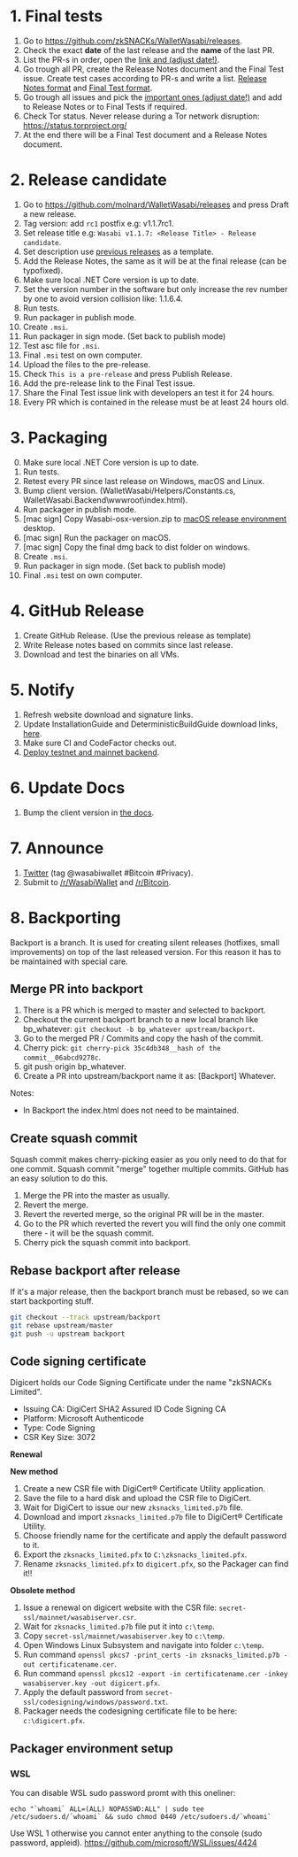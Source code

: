 # 1. Final tests

1. Go to https://github.com/zkSNACKs/WalletWasabi/releases.
2. Check the exact **date** of the last release and the **name** of the last PR.
3. List the PR-s in order, open the [link and (adjust date!)](https://github.com/zkSNACKs/WalletWasabi/pulls?q=is%3Apr+merged%3A%3E%3D2019-07-07+sort%3Aupdated-asc).
4. Go trough all PR, create the Release Notes document and the Final Test issue. Create test cases according to PR-s and write a list. [Release Notes format](https://github.com/zkSNACKs/WalletWasabi/releases/tag/v1.1.6) and [Final Test format](https://github.com/zkSNACKs/WalletWasabi/issues/2227).
5. Go trough all issues and pick the [important ones (adjust date!)](https://github.com/zkSNACKs/WalletWasabi/issues?utf8=%E2%9C%93&q=is%3Aissue+closed%3A%3E%3D2019-07-07+sort%3Aupdated-asc+) and add to Release Notes or to Final Tests if required.
6. Check Tor status. Never release during a Tor network disruption: https://status.torproject.org/
7. At the end there will be a Final Test document and a Release Notes document.

# 2. Release candidate

1. Go to https://github.com/molnard/WalletWasabi/releases and press Draft a new release.
2. Tag version: add `rc1` postfix e.g: v1.1.7rc1.
3. Set release title e.g: `Wasabi v1.1.7: <Release Title> - Release candidate`.
4. Set description use [previous releases](https://github.com/molnard/WalletWasabi/releases) as a template.
5. Add the Release Notes, the same as it will be at the final release (can be typofixed).
6. Make sure local .NET Core version is up to date.
7. Set the version number in the software but only increase the rev number by one to avoid version collision like: 1.1.6.4.
8. Run tests.
9. Run packager in publish mode.
10. Create `.msi`.
11. Run packager in sign mode. (Set back to publish mode)
12. Test asc file for `.msi`.
13. Final `.msi` test on own computer.
14. Upload the files to the pre-release.
15. Check `This is a pre-release` and press Publish Release.
16. Add the pre-release link to the Final Test issue.
17. Share the Final Test issue link with developers an test it for 24 hours.
18. Every PR which is contained in the release must be at least 24 hours old.

# 3. Packaging

0. Make sure local .NET Core version is up to date.
1. Run tests.
2. Retest every PR since last release on Windows, macOS and Linux.
3. Bump client version. (WalletWasabi/Helpers/Constants.cs, WalletWasabi.Backend\wwwroot\index.html).
4. Run packager in publish mode.
5. [mac sign] Copy Wasabi-osx-version.zip to [macOS release environment](https://github.com/zkSNACKs/WalletWasabi/blob/master/WalletWasabi.Documentation/Guides/MacOsSigning.md) desktop.
6. [mac sign] Run the packager on macOS.
7. [mac sign] Copy the final dmg back to dist folder on windows.
8. Create `.msi`.
9. Run packager in sign mode. (Set back to publish mode)
10. Final `.msi` test on own computer.

# 4. GitHub Release

1. Create GitHub Release. (Use the previous release as template)
2. Write Release notes based on commits since last release.
3. Download and test the binaries on all VMs.

# 5. Notify

1. Refresh website download and signature links.
2. Update InstallationGuide and DeterministicBuildGuide download links, [here](https://github.com/zkSNACKs/WasabiDoc/blob/master/docs/.vuepress/variables.js).
3. Make sure CI and CodeFactor checks out.
4. [Deploy testnet and mainnet backend](https://github.com/zkSNACKs/WalletWasabi/blob/master/WalletWasabi.Documentation/BackendDeployment.md#update).

# 6. Update Docs

1. Bump the client version in [the docs](https://github.com/zkSNACKs/WasabiDoc/blob/master/docs/.vuepress/variables.js).

# 7. Announce

1. [Twitter](https://twitter.com) (tag @wasabiwallet #Bitcoin #Privacy).
2. Submit to [/r/WasabiWallet](https://old.reddit.com/r/WasabiWallet/) and [/r/Bitcoin](https://old.reddit.com/r/Bitcoin/).

# 8. Backporting

Backport is a branch. It is used for creating silent releases (hotfixes, small improvements) on top of the last released version. For this reason it has to be maintained with special care.

## Merge PR into backport

1. There is a PR which is merged to master and selected to backport.
2. Checkout the current backport branch to a new local branch like bp_whatever: `git checkout -b bp_whatever upstream/backport`.
3. Go to the merged PR / Commits and copy the hash of the commit.
4. Cherry pick: `git cherry-pick 35c4db348__hash of the commit__06abcd9278c`.
5. git push origin bp_whatever.
6. Create a PR into upstream/backport name it as: [Backport] Whatever.

Notes:
- In Backport the index.html does not need to be maintained.

## Create squash commit
Squash commit makes cherry-picking easier as you only need to do that for one commit. Squash commit "merge" together multiple commits. GitHub has an easy solution to do this.

1. Merge the PR into the master as usually.
2. Revert the merge.
3. Revert the reverted merge, so the original PR will be in the master.
4. Go to the PR which reverted the revert you will find the only one commit there - it will be the squash commit.
5. Cherry pick the squash commit into backport.

## Rebase backport after release

If it's a major release, then the backport branch must be rebased, so we can start backporting stuff.

```sh
git checkout --track upstream/backport
git rebase upstream/master
git push -u upstream backport
```

## Code signing certificate

Digicert holds our Code Signing Certificate under the name "zkSNACKs Limited".
- Issuing CA: DigiCert SHA2 Assured ID Code Signing CA
- Platform: Microsoft Authenticode
- Type: Code Signing
- CSR Key Size: 3072

**Renewal**

**New method**

1. Create a new CSR file with DigiCert® Certificate Utility application.
2. Save the file to a hard disk and upload the CSR file to DigiCert.
3. Wait for DigiCert to issue our new `zksnacks_limited.p7b` file.
4. Download and import `zksnacks_limited.p7b` file to DigiCert® Certificate Utility.
5. Choose friendly name for the certificate and apply the default password to it.
6. Export the `zksnacks_limited.pfx` to `C:\zksnacks_limited.pfx`.
7. Rename `zksnacks_limited.pfx` to `digicert.pfx`, so the Packager can find it!!

**Obsolete method**

1. Issue a renewal on digicert website with the CSR file: `secret-ssl/mainnet/wasabiserver.csr`.
2. Wait for `zksnacks_limited.p7b` file put it into `c:\temp`.
3. Copy `secret-ssl/mainnet/wasabiserver.key` to `c:\temp`.
4. Open Windows Linux Subsystem and navigate into folder `c:\temp`.
5. Run command `openssl pkcs7 -print_certs -in zksnacks_limited.p7b -out certificatename.cer`.
6. Run command `openssl pkcs12 -export -in certificatename.cer -inkey wasabiserver.key -out digicert.pfx`.
7. Apply the default password from `secret-ssl/codesigning/windows/password.txt`.
8. Packager needs the codesigning certificate file to be here: `c:\digicert.pfx`.

## Packager environment setup

### WSL

You can disable WSL sudo password promt with this oneliner: 

```
echo "`whoami` ALL=(ALL) NOPASSWD:ALL" | sudo tee /etc/sudoers.d/`whoami` && sudo chmod 0440 /etc/sudoers.d/`whoami`
```

Use WSL 1 otherwise you cannot enter anything to the console (sudo password, appleid). https://github.com/microsoft/WSL/issues/4424


